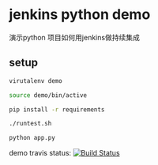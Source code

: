 jenkins python demo
====================
演示python 项目如何用jenkins做持续集成

setup
----
```bash
virutalenv demo

source demo/bin/active

pip install -r requirements

./runtest.sh

python app.py
```


demo travis status: [![Build Status](https://travis-ci.org/oliveagle/jenkins_python_demo.svg?branch=master)](https://travis-ci.org/oliveagle/jenkins_python_demo)
